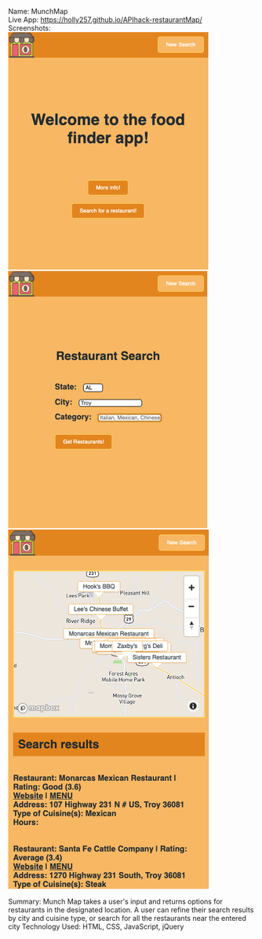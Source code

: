 Name: MunchMap <br/>
Live App: https://holly257.github.io/APIhack-restaurantMap/ <br/>
Screenshots: <br/>
![user form entry page](images/ScreenShot2.png)
<br/>
![user results page](images/ScreenShot3.png)
<br/>
![starting page image](images/ScreenShot1.png)


Summary: Munch Map takes a user's input and returns options for restaurants in the designated location. A user can refine their search results by city and cuisine type, or search for all the restaurants near the entered city 
Technology Used: HTML, CSS, JavaScript, jQuery
